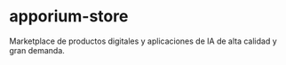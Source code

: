 # apporium-store
Marketplace de productos digitales y aplicaciones de IA de alta calidad y gran demanda.
